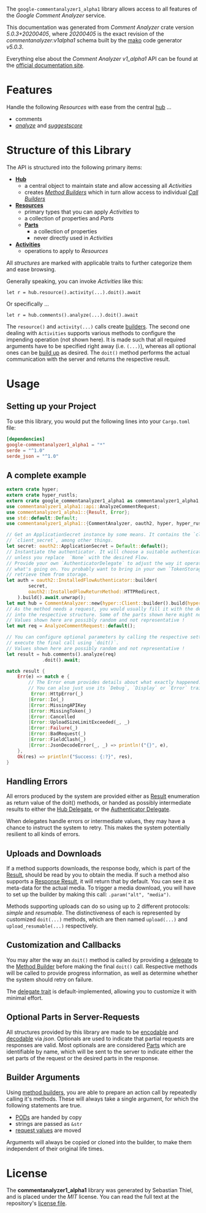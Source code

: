 <!---
DO NOT EDIT !
This file was generated automatically from 'src/generator/templates/api/README.md.mako'
DO NOT EDIT !
-->
The `google-commentanalyzer1_alpha1` library allows access to all features of the *Google Comment Analyzer* service.

This documentation was generated from *Comment Analyzer* crate version *5.0.3+20200405*, where *20200405* is the exact revision of the *commentanalyzer:v1alpha1* schema built by the [mako](http://www.makotemplates.org/) code generator *v5.0.3*.

Everything else about the *Comment Analyzer* *v1_alpha1* API can be found at the
[official documentation site](https://github.com/conversationai/perspectiveapi/blob/master/README.md).
# Features

Handle the following *Resources* with ease from the central [hub](https://docs.rs/google-commentanalyzer1_alpha1/5.0.3+20200405/google_commentanalyzer1_alpha1/CommentAnalyzer) ...

* comments
 * [*analyze*](https://docs.rs/google-commentanalyzer1_alpha1/5.0.3+20200405/google_commentanalyzer1_alpha1/api::CommentAnalyzeCall) and [*suggestscore*](https://docs.rs/google-commentanalyzer1_alpha1/5.0.3+20200405/google_commentanalyzer1_alpha1/api::CommentSuggestscoreCall)




# Structure of this Library

The API is structured into the following primary items:

* **[Hub](https://docs.rs/google-commentanalyzer1_alpha1/5.0.3+20200405/google_commentanalyzer1_alpha1/CommentAnalyzer)**
    * a central object to maintain state and allow accessing all *Activities*
    * creates [*Method Builders*](https://docs.rs/google-commentanalyzer1_alpha1/5.0.3+20200405/google_commentanalyzer1_alpha1/client::MethodsBuilder) which in turn
      allow access to individual [*Call Builders*](https://docs.rs/google-commentanalyzer1_alpha1/5.0.3+20200405/google_commentanalyzer1_alpha1/client::CallBuilder)
* **[Resources](https://docs.rs/google-commentanalyzer1_alpha1/5.0.3+20200405/google_commentanalyzer1_alpha1/client::Resource)**
    * primary types that you can apply *Activities* to
    * a collection of properties and *Parts*
    * **[Parts](https://docs.rs/google-commentanalyzer1_alpha1/5.0.3+20200405/google_commentanalyzer1_alpha1/client::Part)**
        * a collection of properties
        * never directly used in *Activities*
* **[Activities](https://docs.rs/google-commentanalyzer1_alpha1/5.0.3+20200405/google_commentanalyzer1_alpha1/client::CallBuilder)**
    * operations to apply to *Resources*

All *structures* are marked with applicable traits to further categorize them and ease browsing.

Generally speaking, you can invoke *Activities* like this:

```Rust,ignore
let r = hub.resource().activity(...).doit().await
```

Or specifically ...

```ignore
let r = hub.comments().analyze(...).doit().await
```

The `resource()` and `activity(...)` calls create [builders][builder-pattern]. The second one dealing with `Activities`
supports various methods to configure the impending operation (not shown here). It is made such that all required arguments have to be
specified right away (i.e. `(...)`), whereas all optional ones can be [build up][builder-pattern] as desired.
The `doit()` method performs the actual communication with the server and returns the respective result.

# Usage

## Setting up your Project

To use this library, you would put the following lines into your `Cargo.toml` file:

```toml
[dependencies]
google-commentanalyzer1_alpha1 = "*"
serde = "^1.0"
serde_json = "^1.0"
```

## A complete example

```Rust
extern crate hyper;
extern crate hyper_rustls;
extern crate google_commentanalyzer1_alpha1 as commentanalyzer1_alpha1;
use commentanalyzer1_alpha1::api::AnalyzeCommentRequest;
use commentanalyzer1_alpha1::{Result, Error};
use std::default::Default;
use commentanalyzer1_alpha1::{CommentAnalyzer, oauth2, hyper, hyper_rustls, chrono, FieldMask};

// Get an ApplicationSecret instance by some means. It contains the `client_id` and
// `client_secret`, among other things.
let secret: oauth2::ApplicationSecret = Default::default();
// Instantiate the authenticator. It will choose a suitable authentication flow for you,
// unless you replace  `None` with the desired Flow.
// Provide your own `AuthenticatorDelegate` to adjust the way it operates and get feedback about
// what's going on. You probably want to bring in your own `TokenStorage` to persist tokens and
// retrieve them from storage.
let auth = oauth2::InstalledFlowAuthenticator::builder(
        secret,
        oauth2::InstalledFlowReturnMethod::HTTPRedirect,
    ).build().await.unwrap();
let mut hub = CommentAnalyzer::new(hyper::Client::builder().build(hyper_rustls::HttpsConnectorBuilder::new().with_native_roots().https_or_http().enable_http1().build()), auth);
// As the method needs a request, you would usually fill it with the desired information
// into the respective structure. Some of the parts shown here might not be applicable !
// Values shown here are possibly random and not representative !
let mut req = AnalyzeCommentRequest::default();

// You can configure optional parameters by calling the respective setters at will, and
// execute the final call using `doit()`.
// Values shown here are possibly random and not representative !
let result = hub.comments().analyze(req)
             .doit().await;

match result {
    Err(e) => match e {
        // The Error enum provides details about what exactly happened.
        // You can also just use its `Debug`, `Display` or `Error` traits
         Error::HttpError(_)
        |Error::Io(_)
        |Error::MissingAPIKey
        |Error::MissingToken(_)
        |Error::Cancelled
        |Error::UploadSizeLimitExceeded(_, _)
        |Error::Failure(_)
        |Error::BadRequest(_)
        |Error::FieldClash(_)
        |Error::JsonDecodeError(_, _) => println!("{}", e),
    },
    Ok(res) => println!("Success: {:?}", res),
}

```
## Handling Errors

All errors produced by the system are provided either as [Result](https://docs.rs/google-commentanalyzer1_alpha1/5.0.3+20200405/google_commentanalyzer1_alpha1/client::Result) enumeration as return value of
the doit() methods, or handed as possibly intermediate results to either the
[Hub Delegate](https://docs.rs/google-commentanalyzer1_alpha1/5.0.3+20200405/google_commentanalyzer1_alpha1/client::Delegate), or the [Authenticator Delegate](https://docs.rs/yup-oauth2/*/yup_oauth2/trait.AuthenticatorDelegate.html).

When delegates handle errors or intermediate values, they may have a chance to instruct the system to retry. This
makes the system potentially resilient to all kinds of errors.

## Uploads and Downloads
If a method supports downloads, the response body, which is part of the [Result](https://docs.rs/google-commentanalyzer1_alpha1/5.0.3+20200405/google_commentanalyzer1_alpha1/client::Result), should be
read by you to obtain the media.
If such a method also supports a [Response Result](https://docs.rs/google-commentanalyzer1_alpha1/5.0.3+20200405/google_commentanalyzer1_alpha1/client::ResponseResult), it will return that by default.
You can see it as meta-data for the actual media. To trigger a media download, you will have to set up the builder by making
this call: `.param("alt", "media")`.

Methods supporting uploads can do so using up to 2 different protocols:
*simple* and *resumable*. The distinctiveness of each is represented by customized
`doit(...)` methods, which are then named `upload(...)` and `upload_resumable(...)` respectively.

## Customization and Callbacks

You may alter the way an `doit()` method is called by providing a [delegate](https://docs.rs/google-commentanalyzer1_alpha1/5.0.3+20200405/google_commentanalyzer1_alpha1/client::Delegate) to the
[Method Builder](https://docs.rs/google-commentanalyzer1_alpha1/5.0.3+20200405/google_commentanalyzer1_alpha1/client::CallBuilder) before making the final `doit()` call.
Respective methods will be called to provide progress information, as well as determine whether the system should
retry on failure.

The [delegate trait](https://docs.rs/google-commentanalyzer1_alpha1/5.0.3+20200405/google_commentanalyzer1_alpha1/client::Delegate) is default-implemented, allowing you to customize it with minimal effort.

## Optional Parts in Server-Requests

All structures provided by this library are made to be [encodable](https://docs.rs/google-commentanalyzer1_alpha1/5.0.3+20200405/google_commentanalyzer1_alpha1/client::RequestValue) and
[decodable](https://docs.rs/google-commentanalyzer1_alpha1/5.0.3+20200405/google_commentanalyzer1_alpha1/client::ResponseResult) via *json*. Optionals are used to indicate that partial requests are responses
are valid.
Most optionals are are considered [Parts](https://docs.rs/google-commentanalyzer1_alpha1/5.0.3+20200405/google_commentanalyzer1_alpha1/client::Part) which are identifiable by name, which will be sent to
the server to indicate either the set parts of the request or the desired parts in the response.

## Builder Arguments

Using [method builders](https://docs.rs/google-commentanalyzer1_alpha1/5.0.3+20200405/google_commentanalyzer1_alpha1/client::CallBuilder), you are able to prepare an action call by repeatedly calling it's methods.
These will always take a single argument, for which the following statements are true.

* [PODs][wiki-pod] are handed by copy
* strings are passed as `&str`
* [request values](https://docs.rs/google-commentanalyzer1_alpha1/5.0.3+20200405/google_commentanalyzer1_alpha1/client::RequestValue) are moved

Arguments will always be copied or cloned into the builder, to make them independent of their original life times.

[wiki-pod]: http://en.wikipedia.org/wiki/Plain_old_data_structure
[builder-pattern]: http://en.wikipedia.org/wiki/Builder_pattern
[google-go-api]: https://github.com/google/google-api-go-client

# License
The **commentanalyzer1_alpha1** library was generated by Sebastian Thiel, and is placed
under the *MIT* license.
You can read the full text at the repository's [license file][repo-license].

[repo-license]: https://github.com/Byron/google-apis-rsblob/main/LICENSE.md

